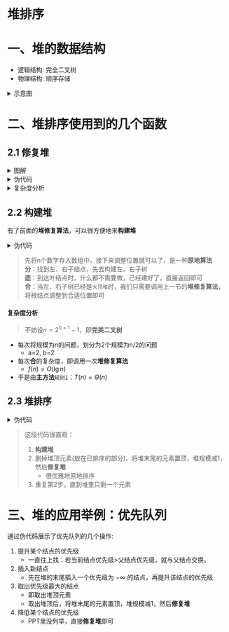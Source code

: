 # 堆排序

# 一、堆的数据结构
- 逻辑结构: 完全二叉树
- 物理结构: 顺序存储

<details>
<summary>示意图</summary>

![max_heap](pngs/max_heap.png)
> 注意这里，数组A的下标是从`1`开始

</details>

# 二、堆排序使用到的几个函数
## 2.1 修复堆

<details>
<summary>图解</summary>

![max_heapify](pngs/max_heapify.png)

</details>

<details>
<summary>伪代码</summary>

![max_heapify_code](pngs/max_heapify_code.png)

</details>

<details>
<summary>复杂度分析</summary>

我们最多需要从根结点到某一个叶子结点。
- 假设初始位置在根结点
    - 递归一次，需要调整的位置来到第二层
    - 递归两次，需要调整的位置来到第三层
    - 递归h-1次（h为树的深度），需要调整的位置来到叶子结点，结束

又 $h=\lfloor \lg n \rfloor + 1$，因此最多需要递归 $\lfloor \lg n \rfloor$ 次  
每次递归，需要进行2次比较  
所以时间复杂度为 $O(\lg n)$

</details>

## 2.2 构建堆
有了前面的**堆修复算法**，可以很方便地来**构建堆**

<details>
<summary>伪代码</summary>

![build_max_heap](pngs/build_max_heap.png)

</details>

> 先将n个数字存入数组中，接下来调整位置就可以了，是一种**原地算法**  
> **分**：找到左、右子结点，先去构建左、右子树  
> **底**：到达叶结点时，什么都不需要做，已经建好了，直接返回即可  
> **合**：当左、右子树已经是`大顶堆`时，我们只需要调用上一节的**堆修复算法**，将根结点调整到合适位置即可

#### 复杂度分析
> 不妨设$n=2^{h+1}-1$，即**完美二叉树**

- 每次将规模为n的问题，划分为2个规模为n/2的问题
    - a=2, b=2
- 每次**合**的复杂度，即调用一次**堆修复算法**
    - $f(n) = O(\lg n)$
- 于是由**主方法**`规则1`：$T(n) = \Theta(n)$


## 2.3 堆排序

<details>
<summary>伪代码</summary>

![heap_sort](pngs/heap_sort.png)

</details>

> 这段代码很直观：
> 1. **构建堆**
> 2. 删掉堆顶元素(放在已排序的部分)，将堆末尾的元素置顶，堆规模减1，然后**修复堆**
>       - 很优雅地原地排序
> 3. 重复第2步，直到堆里只剩一个元素



# 三、堆的应用举例：优先队列
通过伪代码展示了优先队列的几个操作:
1. 提升某个结点的优先级
    - 一直往上找：若当前结点优先级>父结点优先级，就与父结点交换。
2. 插入新结点
    - 先在堆的末尾插入一个优先级为 $-\infty$ 的结点，再提升该结点的优先级
3. 取出优先级最大的结点
    - 即取出堆顶元素
    - 取出堆顶后，将堆末尾的元素置顶，堆规模减1，然后**修复堆**
4. 降低某个结点的优先级
    - PPT里没列举，直接**修复堆**即可